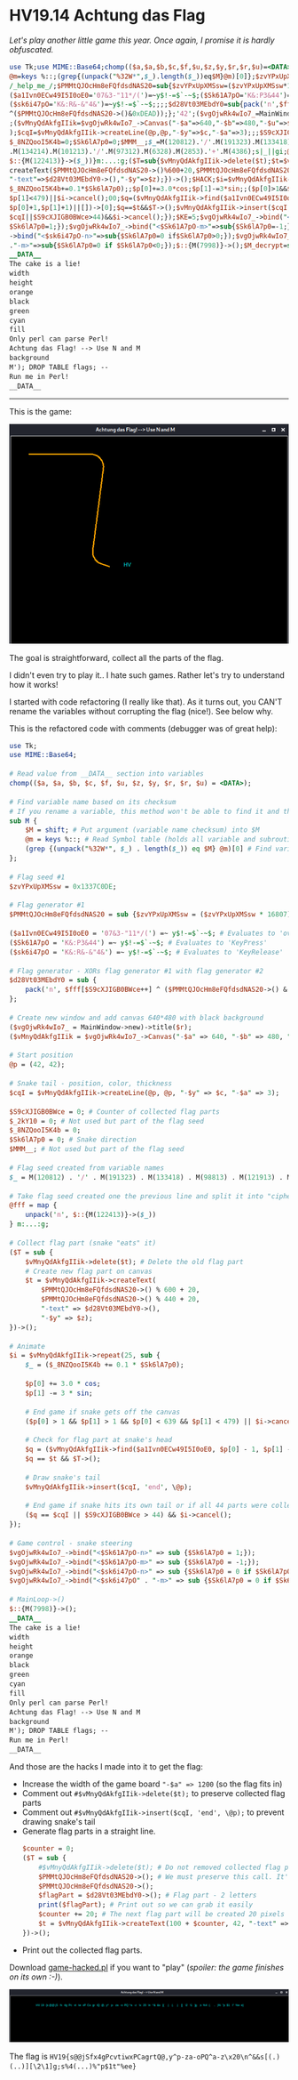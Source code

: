 # HV19.14 Achtung das Flag

_Let's play another little game this year. Once again, I promise it is hardly obfuscated._

```perl
use Tk;use MIME::Base64;chomp(($a,$a,$b,$c,$f,$u,$z,$y,$r,$r,$u)=<DATA>);sub M{$M=shift;##
@m=keys %::;(grep{(unpack("%32W*",$_).length($_))eq$M}@m)[0]};$zvYPxUpXMSsw=0x1337C0DE;###
/_help_me_/;$PMMtQJOcHm8eFQfdsdNAS20=sub{$zvYPxUpXMSsw=($zvYPxUpXMSsw*16807)&0xFFFFFFFF;};
($a1Ivn0ECw49I5I0oE0='07&3-"11*/(')=~y$!-=$`-~$;($Sk61A7pO='K&:P3&44')=~y$!-=$`-~$;m/Mm/g;
($sk6i47pO='K&:R&-&"4&')=~y$!-=$`-~$;;;;$d28Vt03MEbdY0=sub{pack('n',$fff[$S9cXJIGB0BWce++]
^($PMMtQJOcHm8eFQfdsdNAS20->()&0xDEAD));};'42';($vgOjwRk4wIo7_=MainWindow->new)->title($r)
;($vMnyQdAkfgIIik=$vgOjwRk4wIo7_->Canvas("-$a"=>640,"-$b"=>480,"-$u"=>$f))->pack;@p=(42,42
);$cqI=$vMnyQdAkfgIIik->createLine(@p,@p,"-$y"=>$c,"-$a"=>3);;;$S9cXJIGB0BWce=0;$_2kY10=0;
$_8NZQooI5K4b=0;$Sk6lA7p0=0;$MMM__;$_=M(120812).'/'.M(191323).M(133418).M(98813).M(121913)
.M(134214).M(101213).'/'.M(97312).M(6328).M(2853).'+'.M(4386);s|_||gi;@fff=map{unpack('n',
$::{M(122413)}->($_))}m:...:g;($T=sub{$vMnyQdAkfgIIik->delete($t);$t=$vMnyQdAkfgIIik->#FOO
createText($PMMtQJOcHm8eFQfdsdNAS20->()%600+20,$PMMtQJOcHm8eFQfdsdNAS20->()%440+20,#Perl!!
"-text"=>$d28Vt03MEbdY0->(),"-$y"=>$z);})->();$HACK;$i=$vMnyQdAkfgIIik->repeat(25,sub{$_=(
$_8NZQooI5K4b+=0.1*$Sk6lA7p0);;$p[0]+=3.0*cos;$p[1]-=3*sin;;($p[0]>1&&$p[1]>1&&$p[0]<639&&
$p[1]<479)||$i->cancel();00;$q=($vMnyQdAkfgIIik->find($a1Ivn0ECw49I5I0oE0,$p[0]-1,$p[1]-1,
$p[0]+1,$p[1]+1)||[])->[0];$q==$t&&$T->();$vMnyQdAkfgIIik->insert($cqI,'end',\@p);($q==###
$cqI||$S9cXJIGB0BWce>44)&&$i->cancel();});$KE=5;$vgOjwRk4wIo7_->bind("<$Sk61A7pO-n>"=>sub{
$Sk6lA7p0=1;});$vgOjwRk4wIo7_->bind("<$Sk61A7pO-m>"=>sub{$Sk6lA7p0=-1;});$vgOjwRk4wIo7_#%"
->bind("<$sk6i47pO-n>"=>sub{$Sk6lA7p0=0 if$Sk6lA7p0>0;});$vgOjwRk4wIo7_->bind("<$sk6i47pO"
."-m>"=>sub{$Sk6lA7p0=0 if $Sk6lA7p0<0;});$::{M(7998)}->();$M_decrypt=sub{'HACKVENT2019'};
__DATA__
The cake is a lie!
width
height
orange
black
green
cyan
fill
Only perl can parse Perl!
Achtung das Flag! --> Use N and M
background
M'); DROP TABLE flags; -- 
Run me in Perl!
__DATA__
```

---

This is the game:

![](game.png)

The goal is straightforward, collect all the parts of the flag.

I didn't even try to play it.. I hate such games. Rather let's try to understand how it works!

I started with code refactoring (I really like that). As it turns out, you CAN'T rename the variables
without corrupting the flag (nice!). See below why.

This is the refactored code with comments (debugger was of great help):
```perl
use Tk;
use MIME::Base64;

# Read value from __DATA__ section into variables
chomp(($a, $a, $b, $c, $f, $u, $z, $y, $r, $r, $u) = <DATA>);

# Find variable name based on its checksum
# If you rename a variable, this method won't be able to find it and the flag will be corrupted
sub M {
    $M = shift; # Put argument (variable name checksum) into $M
    @m = keys %::; # Read Symbol table (holds all variable and subroutine names)
    (grep {(unpack("%32W*", $_) . length($_)) eq $M} @m)[0] # Find variable name based on its checksum
};

# Flag seed #1
$zvYPxUpXMSsw = 0x1337C0DE;

# Flag generator #1
$PMMtQJOcHm8eFQfdsdNAS20 = sub {$zvYPxUpXMSsw = ($zvYPxUpXMSsw * 16807) & 0xFFFFFFFF;};

($a1Ivn0ECw49I5I0oE0 = '07&3-"11*/(') =~ y$!-=$`-~$; # Evaluates to 'overlapping'
($Sk61A7pO = 'K&:P3&44') =~ y$!-=$`-~$; # Evaluates to 'KeyPress'
($sk6i47pO = 'K&:R&-&"4&') =~ y$!-=$`-~$; # Evaluates to 'KeyRelease'

# Flag generator - XORs flag generator #1 with flag generator #2
$d28Vt03MEbdY0 = sub {
    pack('n', $fff[$S9cXJIGB0BWce++] ^ ($PMMtQJOcHm8eFQfdsdNAS20->() & 0xDEAD));
};

# Create new window and add canvas 640*480 with black background
($vgOjwRk4wIo7_ = MainWindow->new)->title($r);
($vMnyQdAkfgIIik = $vgOjwRk4wIo7_->Canvas("-$a" => 640, "-$b" => 480, "-$u" => $f))->pack;

# Start position
@p = (42, 42);

# Snake tail - position, color, thickness
$cqI = $vMnyQdAkfgIIik->createLine(@p, @p, "-$y" => $c, "-$a" => 3);

$S9cXJIGB0BWce = 0; # Counter of collected flag parts
$_2kY10 = 0; # Not used but part of the flag seed
$_8NZQooI5K4b = 0;
$Sk6lA7p0 = 0; # Snake direction
$MMM__; # Not used but part of the flag seed

# Flag seed created from variable names
$_ = M(120812) . '/' . M(191323) . M(133418) . M(98813) . M(121913) . M(134214) . M(101213) . '/' . M(97312) . M(6328) . M(2853) . '+' . M(4386);

# Take flag seed created one the previous line and split it into "ciphered" flag parts
@fff = map {
    unpack('n', $::{M(122413)}->($_))
} m:...:g;

# Collect flag part (snake "eats" it)
($T = sub {
    $vMnyQdAkfgIIik->delete($t); # Delete the old flag part
    # Create new flag part on canvas
    $t = $vMnyQdAkfgIIik->createText(
        $PMMtQJOcHm8eFQfdsdNAS20->() % 600 + 20,
        $PMMtQJOcHm8eFQfdsdNAS20->() % 440 + 20,
        "-text" => $d28Vt03MEbdY0->(),
        "-$y" => $z);
})->();

# Animate
$i = $vMnyQdAkfgIIik->repeat(25, sub {
    $_ = ($_8NZQooI5K4b += 0.1 * $Sk6lA7p0);

    $p[0] += 3.0 * cos;
    $p[1] -= 3 * sin;

    # End game if snake gets off the canvas
    ($p[0] > 1 && $p[1] > 1 && $p[0] < 639 && $p[1] < 479) || $i->cancel();

    # Check for flag part at snake's head
    $q = ($vMnyQdAkfgIIik->find($a1Ivn0ECw49I5I0oE0, $p[0] - 1, $p[1] - 1, $p[0] + 1, $p[1] + 1) || [])->[0];
    $q == $t && $T->();

    # Draw snake's tail
    $vMnyQdAkfgIIik->insert($cqI, 'end', \@p);

    # End game if snake hits its own tail or if all 44 parts were collected
    ($q == $cqI || $S9cXJIGB0BWce > 44) && $i->cancel();
});

# Game control - snake steering
$vgOjwRk4wIo7_->bind("<$Sk61A7pO-n>" => sub {$Sk6lA7p0 = 1;});
$vgOjwRk4wIo7_->bind("<$Sk61A7pO-m>" => sub {$Sk6lA7p0 = -1;});
$vgOjwRk4wIo7_->bind("<$sk6i47pO-n>" => sub {$Sk6lA7p0 = 0 if $Sk6lA7p0 > 0;});
$vgOjwRk4wIo7_->bind("<$sk6i47pO" . "-m>" => sub {$Sk6lA7p0 = 0 if $Sk6lA7p0 < 0;});

# MainLoop->()
$::{M(7998)}->();
__DATA__
The cake is a lie!
width
height
orange
black
green
cyan
fill
Only perl can parse Perl!
Achtung das Flag! --> Use N and M
background
M'); DROP TABLE flags; --
Run me in Perl!
__DATA__
```

And those are the hacks I made into it to get the flag:

- Increase the width of the game board `"-$a" => 1200` (so the flag fits in)
- Comment out `#$vMnyQdAkfgIIik->delete($t);` to preserve collected flag parts
- Comment out `#$vMnyQdAkfgIIik->insert($cqI, 'end', \@p);` to prevent drawing snake's tail
- Generate flag parts in a straight line.
    ```perl
    $counter = 0;
    ($T = sub {
        #$vMnyQdAkfgIIik->delete($t); # Do not removed collected flag parts
        $PMMtQJOcHm8eFQfdsdNAS20->(); # We must preserve this call. It's flag generator.
        $PMMtQJOcHm8eFQfdsdNAS20->();
        $flagPart = $d28Vt03MEbdY0->(); # Flag part - 2 letters
        print($flagPart); # Print out so we can grab it easily
        $counter += 20; # The next flag part will be created 20 pixels right from the previous one
        $t = $vMnyQdAkfgIIik->createText(100 + $counter, 42, "-text" => $flagPart, "-$y" => $z);
    })->();
    ```
- Print out the collected flag parts. 

Download [game-hacked.pl](game-hacked.pl) if you want to "play" (_spoiler: the game finishes on its own :-)_).

![](game-hacked.png)

The flag is `HV19{s@@jSfx4gPcvtiwxPCagrtQ@,y^p-za-oPQ^a-z\x20\n^&&s[(.)(..)][\2\1]g;s%4(...)%"p$1t"%ee}`